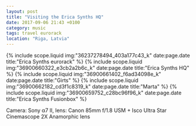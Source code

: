 ```yaml
---
layout: post
title: "Visiting the Erica Synths HQ"
date: 2017-09-06 21:43 +0100
category: music
tags: travel eurorack
location: "Riga, Latvia"
---
```


{% include scope.liquid img:"36237278494_403a177c43_k" date:page.date title:"Erica Synths eurorack" %}
{% include scope.liquid img:"36900660322_e3cb2a2b6c_k" date:page.date title:"Erica Synths HQ" %}
{% include scope.liquid img:"36900661402_f6ad34098e_k" date:page.date title:"Girts" %}
{% include scope.liquid img:"36900662182_cd3f1c8319_k" date:page.date title:"Marta" %}
{% include scope.liquid img:"36900659752_c28bc96f96_k" date:page.date title:"Erica Synths Fusionbox" %}

Camera: Sony α7 II, lens: Canon 85mm f/1.8 USM + Isco Ultra Star Cinemascope 2X Anamorphic lens
